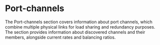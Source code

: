 # Port-channels

The Port-channels section covers information about port channels, which
combine multiple physical links for load sharing and redundancy
purposes. The section provides information about discovered channels and
their members, alongside current rates and balancing ratios.
